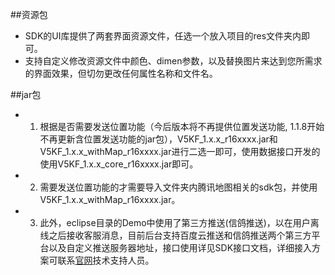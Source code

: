 
##资源包
* SDK的UI库提供了两套界面资源文件，任选一个放入项目的res文件夹内即可。
* 支持自定义修改资源文件中颜色、dimen参数，以及替换图片来达到您所需求的界面效果，但切勿更改任何属性名称和文件名。

##jar包
* 1. 根据是否需要发送位置功能（今后版本将不再提供位置发送功能, 1.1.8开始不再更新含位置发送功能的jar包），V5KF_1.x.x_r16xxxx.jar和V5KF_1.x.x_withMap_r16xxxx.jar进行二选一即可，使用数据接口开发的使用V5KF_1.x.x_core_r16xxxx.jar即可。
* 2. 需要发送位置功能的才需要导入文件夹内腾讯地图相关的sdk包，并使用V5KF_1.x.x_withMap_r16xxxx.jar。
* 3. 此外，eclipse目录的Demo中使用了第三方推送(信鸽推送)，以在用户离线之后接收客服消息，目前后台支持百度云推送和信鸽推送两个第三方平台以及自定义推送服务器地址，接口使用详见SDK接口文档，详细接入方案可联系[官网](http://www.v5kf.com)技术支持人员。
